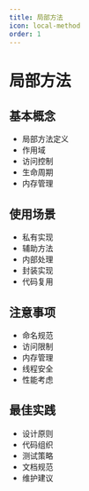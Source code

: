 ```yaml
---
title: 局部方法
icon: local-method
order: 1
---
```


# 局部方法

## 基本概念
- 局部方法定义
- 作用域
- 访问控制
- 生命周期
- 内存管理

## 使用场景
- 私有实现
- 辅助方法
- 内部处理
- 封装实现
- 代码复用

## 注意事项
- 命名规范
- 访问限制
- 内存管理
- 线程安全
- 性能考虑

## 最佳实践
- 设计原则
- 代码组织
- 测试策略
- 文档规范
- 维护建议
